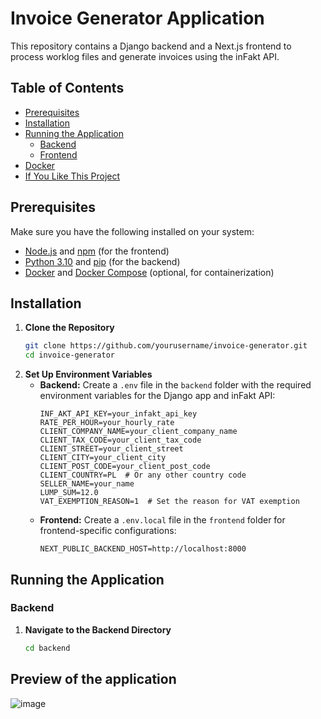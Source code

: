 # Invoice Generator Application

This repository contains a Django backend and a Next.js frontend to process worklog files and generate invoices using the inFakt API.

## Table of Contents
- [Prerequisites](#prerequisites)
- [Installation](#installation)
- [Running the Application](#running-the-application)
  - [Backend](#backend)
  - [Frontend](#frontend)
- [Docker](#docker)
- [If You Like This Project](#if-you-like-this-project)

## Prerequisites
Make sure you have the following installed on your system:
- [Node.js](https://nodejs.org/) and [npm](https://www.npmjs.com/) (for the frontend)
- [Python 3.10](https://www.python.org/) and [pip](https://pip.pypa.io/en/stable/) (for the backend)
- [Docker](https://www.docker.com/) and [Docker Compose](https://docs.docker.com/compose/) (optional, for containerization)

## Installation

1. **Clone the Repository**
   ```bash
   git clone https://github.com/yourusername/invoice-generator.git
   cd invoice-generator

2. **Set Up Environment Variables**
   - **Backend:** Create a `.env` file in the `backend` folder with the required environment variables for the Django app and inFakt API:
     ```env
     INF_AKT_API_KEY=your_infakt_api_key
     RATE_PER_HOUR=your_hourly_rate
     CLIENT_COMPANY_NAME=your_client_company_name
     CLIENT_TAX_CODE=your_client_tax_code
     CLIENT_STREET=your_client_street
     CLIENT_CITY=your_client_city
     CLIENT_POST_CODE=your_client_post_code
     CLIENT_COUNTRY=PL  # Or any other country code
     SELLER_NAME=your_name
     LUMP_SUM=12.0
     VAT_EXEMPTION_REASON=1  # Set the reason for VAT exemption
     ```
   - **Frontend:** Create a `.env.local` file in the `frontend` folder for frontend-specific configurations:
     ```env
     NEXT_PUBLIC_BACKEND_HOST=http://localhost:8000
     ```

## Running the Application

### Backend
1. **Navigate to the Backend Directory**
   ```bash
   cd backend


## Preview of the application

![image](https://github.com/user-attachments/assets/d9e2698a-d8e4-4a39-8365-9a9181f584c1)

